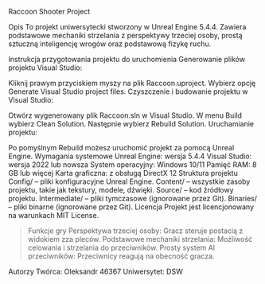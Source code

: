 Raccoon Shooter Project

Opis
To projekt uniwersytecki stworzony w Unreal Engine 5.4.4. Zawiera podstawowe mechaniki strzelania z perspektywy trzeciej osoby, prostą sztuczną inteligencję wrogów oraz podstawową fizykę ruchu.

Instrukcja przygotowania projektu do uruchomienia
Generowanie plików projektu Visual Studio:

Kliknij prawym przyciskiem myszy na plik Raccoon.uproject.
Wybierz opcję Generate Visual Studio project files.
Czyszczenie i budowanie projektu w Visual Studio:

Otwórz wygenerowany plik Raccoon.sln w Visual Studio.
W menu Build wybierz Clean Solution.
Następnie wybierz Rebuild Solution.
Uruchamianie projektu:

Po pomyślnym Rebuild możesz uruchomić projekt za pomocą Unreal Engine.
Wymagania systemowe
Unreal Engine: wersja 5.4.4
Visual Studio: wersja 2022 lub nowsza
System operacyjny: Windows 10/11
Pamięć RAM: 8 GB lub więcej
Karta graficzna: z obsługą DirectX 12
Struktura projektu
Config/ – pliki konfiguracyjne Unreal Engine.
Content/ – wszystkie zasoby projektu, takie jak tekstury, modele, dźwięki.
Source/ – kod źródłowy projektu.
Intermediate/ – pliki tymczasowe (ignorowane przez Git).
Binaries/ – pliki binarne (ignorowane przez Git).
Licencja
Projekt jest licencjonowany na warunkach MIT License.

>Funkcje gry
Perspektywa trzeciej osoby: Gracz steruje postacią z widokiem zza pleców.
Podstawowe mechaniki strzelania: Możliwość celowania i strzelania do przeciwników.
Prosty system AI przeciwników: Przeciwnicy reagują na obecność gracza.

Autorzy
Twórca: Oleksandr 46367
Uniwersytet: DSW



